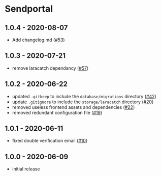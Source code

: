 # Sendportal

## 1.0.4 - 2020-08-07
- Add changelog.md ([#53](https://github.com/mettle/sendportal/pull/53))

## 1.0.3 - 2020-07-21
- remove laracatch dependancy ([#57](https://github.com/mettle/sendportal/pull/57))

## 1.0.2 - 2020-06-22

- updated `.gitkeep` to include the `database/migrations` directory ([#42](https://github.com/mettle/sendportal/pull/42))
- update `.gitignore` to include the `storage/laracatch` directory ([#20](https://github.com/mettle/sendportal/pull/20))
- removed useless frontend assets and dependencies ([#22](https://github.com/mettle/sendportal/pull/22))
- removed redundant configuration file ([#19](https://github.com/mettle/sendportal/pull/19))

## 1.0.1 - 2020-06-11

- fixed double verification email ([#10](https://github.com/mettle/sendportal/pull/10))

## 1.0.0 - 2020-06-09

- initial release
